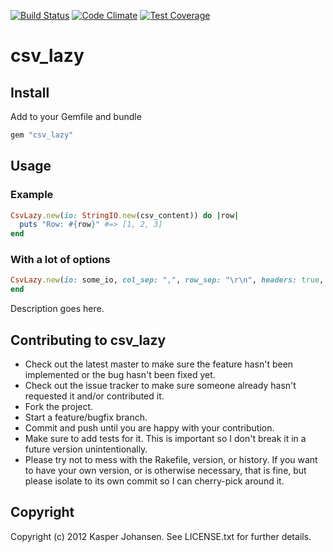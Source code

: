 [![Build Status](https://api.shippable.com/projects/540e7b9a3479c5ea8f9ec209/badge?branchName=master)](https://app.shippable.com/projects/540e7b9a3479c5ea8f9ec209/builds/latest)
[![Code Climate](https://codeclimate.com/github/kaspernj/csv_lazy/badges/gpa.svg)](https://codeclimate.com/github/kaspernj/csv_lazy)
[![Test Coverage](https://codeclimate.com/github/kaspernj/csv_lazy/badges/coverage.svg)](https://codeclimate.com/github/kaspernj/csv_lazy)

# csv_lazy

## Install

Add to your Gemfile and bundle

```ruby
gem "csv_lazy"
```

## Usage

### Example

```ruby
CsvLazy.new(io: StringIO.new(csv_content)) do |row|
  puts "Row: #{row}" #=> [1, 2, 3]
end
```

### With a lot of options

```ruby
CsvLazy.new(io: some_io, col_sep: ",", row_sep: "\r\n", headers: true, quote_char: "'", debug: false) do |row|
end
```

Description goes here.

## Contributing to csv_lazy

* Check out the latest master to make sure the feature hasn't been implemented or the bug hasn't been fixed yet.
* Check out the issue tracker to make sure someone already hasn't requested it and/or contributed it.
* Fork the project.
* Start a feature/bugfix branch.
* Commit and push until you are happy with your contribution.
* Make sure to add tests for it. This is important so I don't break it in a future version unintentionally.
* Please try not to mess with the Rakefile, version, or history. If you want to have your own version, or is otherwise necessary, that is fine, but please isolate to its own commit so I can cherry-pick around it.

## Copyright

Copyright (c) 2012 Kasper Johansen. See LICENSE.txt for
further details.
